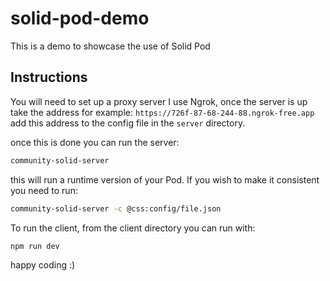 # solid-pod-demo
This is a demo to showcase the use of Solid Pod

## Instructions
You will need to set up a proxy server I use Ngrok, once the server is up take the address for example:
`https://726f-87-68-244-88.ngrok-free.app`
add this address to the config file in the `server` directory.

once this is done you can run the server:
```sh
community-solid-server
```

this will run a runtime version of your Pod. If you wish to make it consistent you need to run:
```sh
community-solid-server -c @css:config/file.json
```


To run the client, from the client directory you can run with:
```sh
npm run dev
```


happy coding :) 
